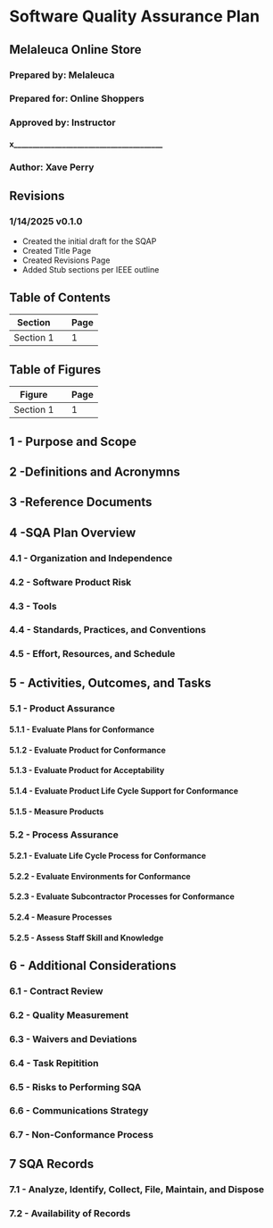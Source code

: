 # Software Quality Assurance Plan

## Melaleuca Online Store

### Prepared by: Melaleuca
### Prepared for: Online Shoppers
### Approved by: Instructor
#### x________________________________________

### Author: Xave Perry

<div style="page-break-after: always;"></div>

## Revisions

### 1/14/2025 v0.1.0
* Created the initial draft for the SQAP
* Created Title Page
* Created Revisions Page
* Added Stub sections per IEEE outline

<div style="page-break-after: always;"></div>

## Table of Contents

|Section||Page|
|---|---|---|
|Section 1||1|

<div style="page-break-after: always;"></div>

## Table of Figures

|Figure||Page|
|---|---|---|
|Section 1||1|

<div style="page-break-after: always;"></div>

## 1 - Purpose and Scope
## 2 -Definitions and Acronymns
## 3 -Reference Documents
## 4 -SQA Plan Overview
### 4.1 - Organization and Independence
### 4.2 - Software Product Risk
### 4.3 - Tools
### 4.4 - Standards, Practices, and Conventions
### 4.5 - Effort, Resources, and Schedule
## 5 - Activities, Outcomes, and Tasks
### 5.1 - Product Assurance
#### 5.1.1 - Evaluate Plans for Conformance
#### 5.1.2 - Evaluate Product for Conformance
#### 5.1.3 - Evaluate Product for Acceptability
#### 5.1.4 - Evaluate Product Life Cycle Support for Conformance
#### 5.1.5 - Measure Products
### 5.2 - Process Assurance
#### 5.2.1 - Evaluate Life Cycle Process for Conformance
#### 5.2.2 - Evaluate Environments for Conformance
#### 5.2.3 - Evaluate Subcontractor Processes for Conformance
#### 5.2.4 - Measure Processes
#### 5.2.5 - Assess Staff Skill and Knowledge
## 6 - Additional Considerations
### 6.1 - Contract Review
### 6.2 - Quality Measurement
### 6.3 - Waivers and Deviations
### 6.4 - Task Repitition
### 6.5 - Risks to Performing SQA
### 6.6 - Communications Strategy
### 6.7 - Non-Conformance Process
## 7 SQA Records
### 7.1 - Analyze, Identify, Collect, File, Maintain, and Dispose
### 7.2 - Availability of Records









